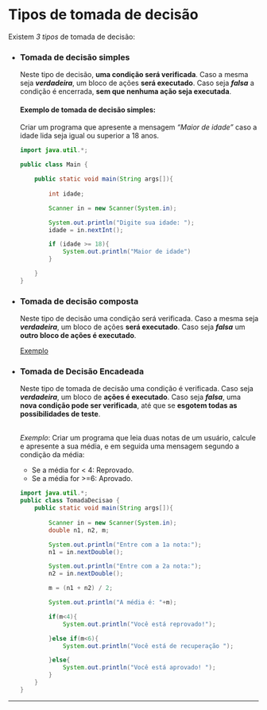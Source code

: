 # Tipos de tomada de decisão

Existem _3 tipos_ de tomada de decisão:<br>

* ### Tomada de decisão simples  

    Neste tipo de decisão, __uma condição será verificada__. Caso a mesma seja
    __*verdadeira*__, um bloco de ações __será executado__. Caso seja __*falsa*__ a condição é
    encerrada, __sem que nenhuma ação seja executada__.  

    #### Exemplo de tomada de decisão simples:<br>
    Criar um programa que apresente a mensagem _“Maior de idade”_ caso a idade lida seja igual ou superior a 18 anos.

    ```java
    import java.util.*;

    public class Main {

        public static void main(String args[]){
            
            int idade; 

            Scanner in = new Scanner(System.in);

            System.out.println("Digite sua idade: ");
            idade = in.nextInt();

            if (idade >= 18){
                System.out.println("Maior de idade")
            }

        }
    }
    ```

* ### Tomada de decisão composta
    Neste tipo de decisão uma condição será verificada. Caso a mesma seja
    __*verdadeira*__, um bloco de ações __será executado__. Caso seja __*falsa*__ um __outro bloco de ações é executado__.  

    [Exemplo](1-tomada_desição.md###Java:)


* ### Tomada de Decisão Encadeada
    Neste tipo de tomada de decisão uma condição é verificada. Caso seja __*verdadeira*__,
    um bloco de __ações é executado__. Caso seja __*falsa*__, uma __nova condição pode ser verificada__, até que se __esgotem todas as possibilidades de teste__.
    <br><br>

    _Exemplo_: Criar um programa que leia duas notas de um usuário, calcule e apresente a sua média, e em seguida uma mensagem segundo a condição da média:
    - Se a média for < 4: Reprovado.
    - Se a média for >=6: Aprovado.
    ```java
    import java.util.*;
    public class TomadaDecisao {
        public static void main(String args[]){
            
            Scanner in = new Scanner(System.in);
            double n1, n2, m;

            System.out.println("Entre com a 1a nota:");
            n1 = in.nextDouble();

            System.out.println("Entre com a 2a nota:");
            n2 = in.nextDouble();

            m = (n1 + n2) / 2;

            System.out.println("A média é: "+m);

            if(m<4){
                System.out.println("Você está reprovado!");

            }else if(m<6){
                System.out.println("Você está de recuperação ");

            }else{
                System.out.println("Você está aprovado! ");
            }
        }
    }
    ```

___
    
